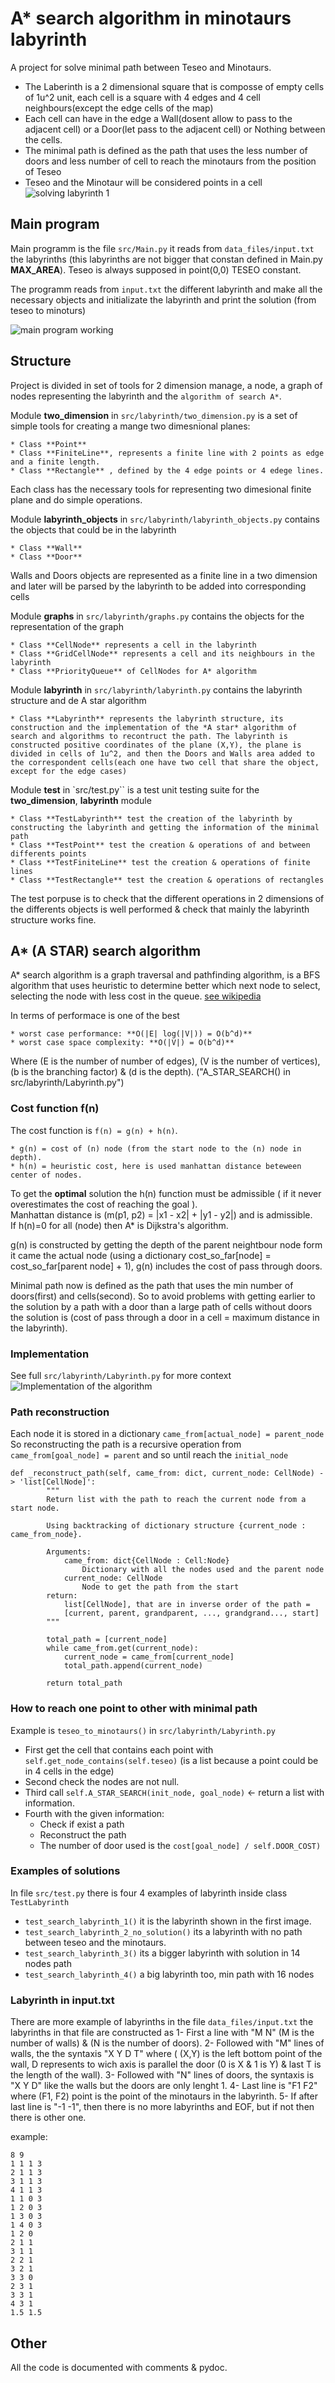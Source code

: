 # A* search algorithm in minotaurs labyrinth
A project for solve minimal path between Teseo and Minotaurs.
- The Laberinth is a 2 dimensional square that is composse of empty cells of 1u^2 unit, each cell is a square with 4 edges and 4 cell neighbours(except the edge cells of the map)
- Each cell can have in the edge a Wall(dosent allow to pass to the adjacent cell) or a Door(let pass to the adjacent cell) or Nothing between the cells.
- The minimal path is defined as the path that uses the less number of doors and less number of cell to reach the minotaurs from the position of Teseo
- Teseo and the Minotaur will be considered points in a cell
![solving labyrinth 1](img/example_labyrinth1.png "Example of solving labyrinth 1 ")


## Main program
Main programm is the file `src/Main.py` it reads from `data_files/input.txt` the labyrinths (this labyrinths are not bigger that constan defined in Main.py **MAX_AREA**). Teseo is always supposed in point(0,0) TESEO constant.  

The programm reads from `input.txt` the different labyrinth and make all the necessary objects and initializate the labyrinth and print the solution (from teseo to minoturs)  
 
![main program working](img/main.png "example of use Main.py")


## Structure
Project is divided in set of tools for 2 dimension manage, a node, a graph of nodes representing the labyrinth and the `algorithm of search A*`. 

Module **two_dimension** in `src/labyrinth/two_dimension.py` is a set of simple tools for creating a mange two dimesnional planes:
    
    * Class **Point**
    * Class **FiniteLine**, represents a finite line with 2 points as edge and a finite length.
    * Class **Rectangle** , defined by the 4 edge points or 4 edege lines.
    
Each class has the necessary tools for representing two dimesional finite plane and do simple operations. 

Module **labyrinth_objects** in `src/labyrinth/labyrinth_objects.py` contains the objects that could be in the labyrinth
    
    * Class **Wall**
    * Class **Door**
    
Walls and Doors objects are represented as a finite line in a two dimension and later will be parsed by the labyrinth to be added into corresponding cells  
 
Module **graphs** in `src/labyrinth/graphs.py` contains the objects for the representation of the graph
    
    * Class **CellNode** represents a cell in the labyrinth
    * Class **GridCellNode** represents a cell and its neighbours in the labyrinth
    * Class **PriorityQueue** of CellNodes for A* algorithm
    
 
Module **labyrinth** in `src/labyrinth/labyrinth.py` contains the labyrinth structure and de A star algorithm
     
    * Class **Labyrinth** represents the labyrinth structure, its construction and the implementation of the *A star* algorithm of search and algorithms to recontruct the path. The labyrinth is constructed positive coordinates of the plane (X,Y), the plane is divided in cells of 1u^2, and then the Doors and Walls area added to the correspondent cells(each one have two cell that share the object, except for the edge cases)
    

Module **test** in `src/test.py`` is a test unit testing suite for the **two_dimension**, **labyrinth** module
     
    * Class **TestLabyrinth** test the creation of the labyrinth by constructing the labyrinth and getting the information of the minimal path
    * Class **TestPoint** test the creation & operations of and between differents points
    * Class **TestFiniteLine** test the creation & operations of finite lines
    * Class **TestRectangle** test the creation & operations of rectangles
    
The test porpuse is to check that the different operations in 2 dimensions of the differents objects is well performed & check that mainly the labyrinth structure works fine.


## A* (A STAR) search algorithm
A* search algorithm is a graph traversal and pathfinding algorithm, is a BFS algorithm that uses heuristic to determine better which next node to select, selecting the node with less cost in the queue. [see wikipedia](https://en.wikipedia.org/wiki/A*_search_algorithm)

In terms of performace is one of the best   

    * worst case performance: **O(|E| log(|V|)) = O(b^d)**
    * worst case space complexity: **O(|V|) = O(b^d)**

Where (E is the number of number of edges), (V is the number of vertices), (b is the branching factor) & (d is the depth).
("A_STAR_SEARCH() in src/labyrinth/Labyrinth.py")

### Cost function f(n)
The cost function is `f(n) = g(n) + h(n)`.
    
    * g(n) = cost of (n) node (from the start node to the (n) node in depth).
    * h(n) = heuristic cost, here is used manhattan distance beteween center of nodes.
    

To get the **optimal** solution the h(n) function must be admissible ( if it never overestimates the cost of reaching the goal ).  
Manhattan distance is (m(p1, p2) = |x1 - x2| + |y1 - y2|) and is admissible.  
If h(n)=0 for all (node) then A* is Dijkstra's algorithm.  

g(n) is constructed by getting the depth of the parent neightbour node form it came the actual node (using a dictionary cost_so_far[node] = cost_so_far[parent node] + 1), g(n) includes the cost of pass through doors.

Minimal path now is defined as the path that uses the min number of doors(first) and cells(second). So to avoid problems with getting earlier to the solution by a path with a door than a large path of cells without doors the solution is (cost of pass through a door in a cell = maximum distance in the labyrinth). 

### Implementation 
See full `src/labyrinth/Labyrinth.py` for more context  
![Implementation of the algorithm](img/a-star_impl.png "Implementation of the algorithm")

### Path reconstruction
Each node it is stored in a dictionary `came_from[actual_node] = parent_node`
So reconstructing the path is a recursive operation from `came_from[goal_node] = parent` and so until reach the `initial_node`
```
def _reconstruct_path(self, came_from: dict, current_node: CellNode) -> 'list[CellNode]':
        """
        Return list with the path to reach the current node from a start node.
        
        Using backtracking of dictionary structure {current_node : came_from_node}.

        Arguments:
            came_from: dict{CellNode : Cell:Node}
                Dictionary with all the nodes used and the parent node
            current_node: CellNode
                Node to get the path from the start
        return: 
            list[CellNode], that are in inverse order of the path =
            [current, parent, grandparent, ..., grandgrand..., start]
        """
        
        total_path = [current_node]
        while came_from.get(current_node):
            current_node = came_from[current_node]
            total_path.append(current_node)
        
        return total_path
```

### How to reach one point to other with minimal path
Example is `teseo_to_minotaurs()` in `src/labyrinth/Labyrinth.py`  

- First get the cell that contains each point with `self.get_node_contains(self.teseo)` (is a list because a point could be in 4 cells in the edge) 
- Second check the nodes are not null.
- Third call `self.A_STAR_SEARCH(init_node, goal_node)` <- return a list with information.
- Fourth with the given information: 
    * Check if exist a path
    * Reconstruct the path
    * The number of door used is the `cost[goal_node] / self.DOOR_COST)`

### Examples of solutions
In file `src/test.py` there is four 4 examples of labyrinth inside class `TestLabyrinth`
- `test_search_labyrinth_1()` it is the labyrinth shown in the first image.
- `test_search_labyrinth_2_no_solution()` its a labyrinth with no path between teseo and the minotaurs.
- `test_search_labyrinth_3()` its a bigger labyrinth with solution in 14 nodes path
- `test_search_labyrinth_4()` a big labyrinth too, min path with 16 nodes

### Labyrinth in input.txt
There are more example of labyrinths in the file `data_files/input.txt` the labyrinths in that file are constructed as 
    1- First a line with "M N" (M is the number of walls) & (N is the number of doors).
    2- Followed with "M" lines of walls, the the syntaxis "X Y D T" where ( (X,Y) is the left bottom point of the wall, D represents to wich axis is parallel the door (0 is X & 1 is Y) & last T is the length of the wall).
    3- Followed with "N" lines of doors, the syntaxis is "X Y D" like the walls but the doors are only lenght 1.
    4- Last line is "F1 F2" where (F1, F2) point is the point of the minotaurs in the labyrinth.
    5- If after last line is "-1 -1", then there is no more labyrinths and EOF, but if not then there is other one.

example:
```
8 9
1 1 1 3
2 1 1 3
3 1 1 3
4 1 1 3
1 1 0 3
1 2 0 3
1 3 0 3
1 4 0 3
1 2 0
2 1 1
3 1 1
2 2 1
3 2 1
3 3 0
2 3 1
3 3 1
4 3 1
1.5 1.5
```

## Other
All the code is documented with comments & pydoc.
